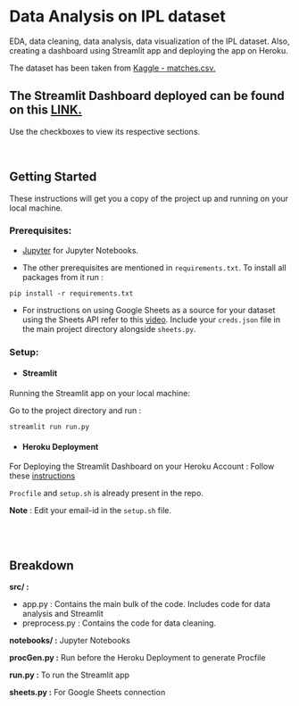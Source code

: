 # Data Analysis on IPL dataset
EDA, data cleaning, data analysis, data visualization of the IPL dataset.
Also, creating a dashboard using Streamlit app and deploying the app on Heroku.

The dataset has been taken from [Kaggle - matches.csv.](https://www.kaggle.com/manasgarg/ipl#matches.csv)

The Streamlit Dashboard deployed can be found on this [LINK.]( https://vast-garden-60234.herokuapp.com/)
-----------------------------
Use the checkboxes to view its respective sections.



<br/>

## Getting Started
These instructions will get you a copy of the project up and running on your local machine.

### Prerequisites:
- [Jupyter](https://test-jupyter.readthedocs.io/en/latest/install.html) for Jupyter Notebooks.

- The other prerequisites are mentioned in `requirements.txt`. To install all packages from it run :
```
pip install -r requirements.txt
```

- For instructions on using Google Sheets as a source for your dataset using the Sheets API refer to this [video](https://www.youtube.com/watch?v=cnPlKLEGR7E).
Include your `creds.json` file in the main project directory alongside `sheets.py`.

### Setup:
- #### Streamlit
Running the Streamlit app on your local machine:

Go to the project directory and run :
```
streamlit run run.py
```  

- #### Heroku Deployment
For Deploying the Streamlit Dashboard on your Heroku Account :
Follow these [instructions](https://gilberttanner.com/blog/deploying-your-streamlit-dashboard-with-heroku) 

`Procfile` and `setup.sh` is already present in the repo. 

**Note** : Edit your email-id in the `setup.sh` file.

<br/>
<br/>

## Breakdown 
**src/  :**
- app.py : Contains the main bulk of the code. Includes code for data analysis and Streamlit
- preprocess.py : Contains the code for data cleaning.

**notebooks/ :** Jupyter Notebooks 

**procGen.py :** Run before the Heroku Deployment to generate Procfile

**run.py :** To run the Streamlit app

**sheets.py :** For Google Sheets connection
